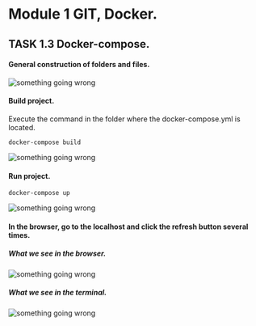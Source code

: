 # Module 1 GIT, Docker.

## TASK 1.3 Docker-compose.

#### General construction of folders and files.

![something going wrong](https://user-images.githubusercontent.com/22638433/73652298-4891be00-468f-11ea-9dad-f2234ada1de6.PNG)

#### Build project.
Execute the command in the folder where the docker-compose.yml is located.<br>

    docker-compose build

![something going wrong](https://user-images.githubusercontent.com/22638433/73652300-492a5480-468f-11ea-8d48-fa8a13408956.PNG)

#### Run project.
    docker-compose up

![something going wrong](https://user-images.githubusercontent.com/22638433/73652301-492a5480-468f-11ea-8e19-fb432a7153cf.PNG)


#### In the browser, go to the localhost and click the refresh button several times.

##### What we see in the browser.

![something going wrong](https://user-images.githubusercontent.com/22638433/73652302-492a5480-468f-11ea-8dae-ed233c3c241b.PNG)

##### What we see in the terminal.

![something going wrong](https://user-images.githubusercontent.com/22638433/73652304-49c2eb00-468f-11ea-8268-c2fa2ad6346e.PNG)
